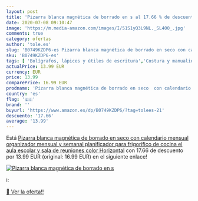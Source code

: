 ```yaml
---
layout: post
title: 'Pizarra blanca magnética de borrado en s al 17.66 % de descuento'
date: 2020-07-08 09:10:47
image: 'https://m.media-amazon.com/images/I/51S1yQ3L9NL._SL400_.jpg'
comments: true
category: ofertas
author: 'tole.es'
slug: 'B0749KZDP6-es Pizarra blanca magnética de borrado en seco con calendario...'
sku: 'B0749KZDP6-es'
tags: [ 'Bolígrafos, lápices y útiles de escritura','Costura y manualidades','Dibujo','Hogar y cocina','Lápices','Marcadores','Materiales de dibujo','Oficina y papelería','Portaminas','Rotuladores y subrayadores','Subrayadores','escolar', ]
actualPrice: 13.99 EUR
currency: EUR
price: 13.99
comparePrice: 16.99 EUR
prodname: 'Pizarra blanca magnética de borrado en seco  con calendario mensual  organizador mensual y semanal  planificador para frigorífico de cocina  el aula escolar y sala de reuniones  color Horizontal'
country: 'es'
flag: '🇪🇸'
brand: ''
buyurl: 'https://www.amazon.es/dp/B0749KZDP6/?tag=tolees-21'
descuento: '17.66'
average: '13.99'
---
```


Está [Pizarra blanca magnética de borrado en seco  con calendario mensual  organizador mensual y semanal  planificador para frigorífico de cocina  el aula escolar y sala de reuniones  color Horizontal](https://www.amazon.es/dp/B0749KZDP6/?tag=tolees-21) con 17.66 de descuento por 13.99 EUR (original: 16.99 EUR) en el siguiente enlace!

[![Pizarra blanca magnética de borrado en s](https://m.media-amazon.com/images/I/51S1yQ3L9NL._SL400_.jpg)](https://www.amazon.es/dp/B0749KZDP6/?tag=tolees-21)

ℹ️:


[🛒 Ver la oferta!!](https://www.amazon.es/dp/B0749KZDP6/?tag=tolees-21)
